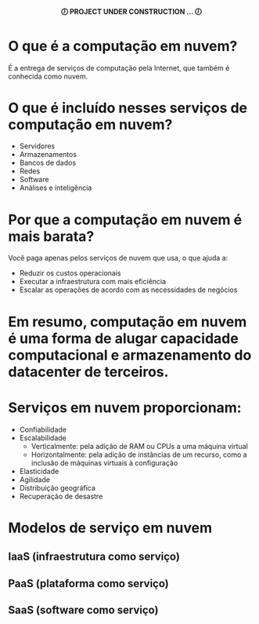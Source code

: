 <h4 align="center">
  🕖 PROJECT UNDER CONSTRUCTION ... 🕖
</h4>


# O que é a computação em nuvem?
É a entrega de serviços de computação pela Internet, que também é conhecida como nuvem. 

# O que é incluído nesses serviços de computação em nuvem?
- Servidores
- Armazenamentos
- Bancos de dados
- Redes
- Software
- Análises e inteligência


# Por que a computação em nuvem é mais barata?
Você paga apenas pelos serviços de nuvem que usa, o que ajuda a:
- Reduzir os custos operacionais
- Executar a infraestrutura com mais eficiência
- Escalar as operações de acordo com as necessidades de negócios

# Em resumo, computação em nuvem é uma forma de alugar capacidade computacional e armazenamento do datacenter de terceiros. 

# Serviços em nuvem proporcionam:
- Confiabilidade
- Escalabilidade
    - Verticalmente: pela adição de RAM ou CPUs a uma máquina virtual
    - Horizontalmente: pela adição de instâncias de um recurso, como a inclusão de máquinas virtuais à configuração
- Elasticidade
- Agilidade
- Distribuição geográfica
- Recuperação de desastre

# Modelos de serviço em nuvem
## IaaS (infraestrutura como serviço)
## PaaS (plataforma como serviço)
## SaaS (software como serviço)

